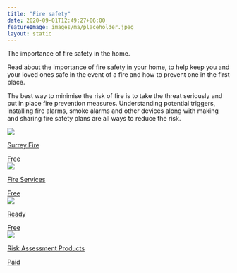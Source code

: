 ```yaml
---
title: "Fire safety"
date: 2020-09-01T12:49:27+06:00
featureImage: images/ma/placeholder.jpeg
layout: static
---
```


The importance of fire safety in the home.

Read about the importance of fire safety in your home, to help keep you and your loved ones safe in the event of a fire and how to prevent one in the first place.

The best way to minimise the risk of fire is to take the threat seriously and put in place fire prevention measures. Understanding potential triggers, installing fire alarms, smoke alarms and other devices along with making and sharing fire safety plans are all ways to reduce the risk.

<a class="ma-link" href="https://surreyfire.co.uk/importance-fire-safety/"><div class="ma-card ma-card-Health"><div class="ma-icon"><img src ="/images/Icon-check - health - opacity.svg"/></div><div class="ma-name"><p>Surrey Fire</p></div><div class="ma-paid-text"><span>Free</span></div></div></a><a class="ma-link" href="https://www.fireservice.co.uk/safety/"><div class="ma-card ma-card-Health"><div class="ma-icon"><img src ="/images/Icon-check - health - opacity.svg"/></div><div class="ma-name"><p>Fire Services</p></div><div class="ma-paid-text"><span>Free</span></div></div></a><a class="ma-link" href="https://www.ready.gov/home-fire-escape-plan"><div class="ma-card ma-card-Health"><div class="ma-icon"><img src ="/images/Icon-check - health - opacity.svg"/></div><div class="ma-name"><p>Ready</p></div><div class="ma-paid-text"><span>Free</span></div></div></a><a class="ma-link" href="https://risk-assessment-products.co.uk/fire-safety-supplies/"><div class="ma-card ma-card-Health"><div class="ma-icon"><img src ="/images/Icon-pound - health - opacity.svg"/></div><div class="ma-name"><p>Risk Assessment Products</p></div><div class="ma-paid-text"><span>Paid</span></div></div></a>  

<br/><br/>






